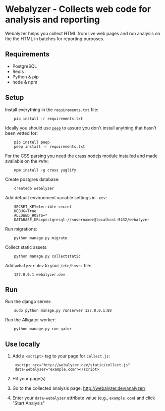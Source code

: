 Webalyzer - Collects web code for analysis and reporting
========================================================

Webalyzer helps you collect HTML from live web pages and run analysis
on the the HTML in batches for reporting purposes.


Requirements
------------

* PostgreSQL
* Redis
* Python & pip
* node & npm

Setup
-----

Install everything in the `requirements.txt` file:

        pip install -r requirements.txt

Ideally you should use [`peep`](https://pypi.python.org/pypi/peep) to
assure you don't install anything that hasn't been vetted for:

        pip install peep
        peep install -r requirements.txt

For the CSS parsing you need the [crass](https://github.com/mattbasta/crass) nodejs module installed
and made available on the `PATH`:

        npm install -g crass yuglify

Create postgres database:

        createdb webalyzer

Add default environment variable settings in `.env`:
        
        SECRET_KEY=terrible-secret
        DEBUG=True
        ALLOWED_HOSTS=*
        DATABASE_URL=postgresql://<username>@localhost:5432/webalyzer

Run migrations:

        python manage.py migrate

Collect static assets:

        python manage.py collectstatic

Add `webalyzer.dev` to your `/etc/hosts` file:

        127.0.0.1 webalyzer.dev

Run
---

Run the django server:

        sudo python manage.py runserver 127.0.0.1:80

Run the Alligator worker:

        python manage.py run-gator

Use locally
-----------

1. Add a `<script>` tag to your page for `collect.js`:

        <script src="http://webalyzer.dev/static/collect.js"
        data-webalyzer="example.com"></script>

2. Hit your page(s)

3. Go to the collected analysis page: http://webalyzer.dev/analyzer/

4. Enter your `data-webalyzer` attribute value (e.g., `example.com`) and click "Start Analysis"
